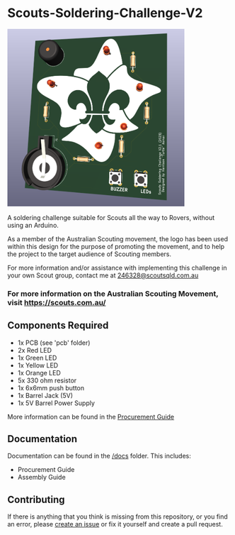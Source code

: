 # Scouts-Soldering-Challenge-V2

<img src="/pcb/Scouts-Soldering-Challenge-V2.1.png" alt="drawing" width="400"/>
 
A soldering challenge suitable for Scouts all the way to Rovers, without using an Arduino. 

As a member of the Australian Scouting movement, the logo has been used within this design for the purpose of promoting the movement, and to help the project to the target audience of Scouting members. 

For more information and/or assistance with implementing this challenge in your own Scout group, contact me at [246328@scoutsqld.com.au](mailto:246328@scoutsqld.com.au) 

### For more information on the Australian Scouting Movement, visit https://scouts.com.au/

## Components Required
- 1x PCB (see 'pcb' folder)
- 2x Red LED
- 1x Green LED
- 1x Yellow LED
- 1x Orange LED
- 5x 330 ohm resistor
- 1x 6x6mm push button
- 1x Barrel Jack (5V)
- 1x 5V Barrel Power Supply

More information can be found in the [Procurement Guide](/docs/Procurement%20Guide.md)

## Documentation
Documentation can be found in the [/docs](/docs) folder. This includes:
- Procurement Guide
- Assembly Guide

## Contributing
If there is anything that you think is missing from this repository, or you find an error, please [create an issue](</issues>) or fix it yourself and create a pull request. 